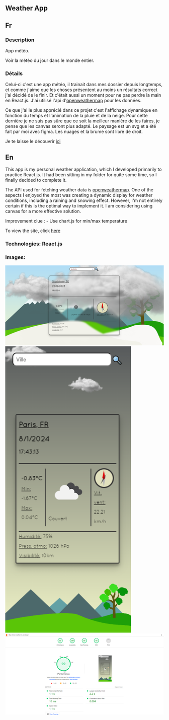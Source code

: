 ## Weather App

## Fr

### Description

App météo.

Voir la météo du jour dans le monde entier.

### Détails

Celui-ci c'est une app météo, il trainait dans mes dossier depuis longtemps, et comme j'aime que les choses présentent au moins un résultats correct j'ai décidé de le finir. Et c'était aussi un moment pour ne pas perdre la main en React.js.
J'ai utilisé l'api d'[openweathermap](https://openweathermap.org/) pour les données.

Ce que j'ai le plus apprécié dans ce projet c'est l'affichage dynamique en fonction du temps et l'animation de la pluie et de la neige. Pour cette dernière je ne suis pas sûre que ce soit la meilleur manière de les faires, je pense que les canvas seront plus adapté.
Le paysage est un svg et a été fait par moi avec figma. Les nuages et la brume sont libre de droit.

Je te laisse le découvrir [ici](https://check-weather-rho.vercel.app/)

## En

This app is my personal weather application, which I developed primarily to practice React.js. It had been sitting in my folder for quite some time, so I finally decided to complete it.

The API used for fetching weather data is [openweathermap](https://openweathermap.org/). One of the aspects I enjoyed the most was creating a dynamic display for weather conditions, including a raining and snowing effect. However, I'm not entirely certain if this is the optimal way to implement it. I am considering using canvas for a more effective solution.

Improvement clue : - Use chart.js for min/max temperature

To view the site, click [here](https://check-weather-rho.vercel.app/)

### Technologies: React.js

### Images:

<img src="src/assets/illustrations/illustration2.png" alt="laptop" width="800">
<img src="src/assets/illustrations/illustration3.png" alt="small screen" width="400">
<img src="src/assets/illustrations/illustration1.png" alt="lighthouse" width="800">
